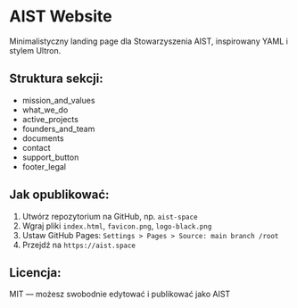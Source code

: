 # AIST Website

Minimalistyczny landing page dla Stowarzyszenia AIST, inspirowany YAML i stylem Ultron.

## Struktura sekcji:
- mission_and_values
- what_we_do
- active_projects
- founders_and_team
- documents
- contact
- support_button
- footer_legal

## Jak opublikować:
1. Utwórz repozytorium na GitHub, np. `aist-space`
2. Wgraj pliki `index.html`, `favicon.png`, `logo-black.png`
3. Ustaw GitHub Pages: `Settings > Pages > Source: main branch /root`
4. Przejdź na `https://aist.space`

## Licencja:
MIT — możesz swobodnie edytować i publikować jako AIST
